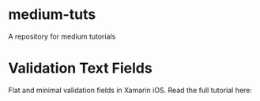 # medium-tuts
A repository for medium tutorials

# Validation Text Fields

Flat and minimal validation fields in Xamarin iOS.
Read the full tutorial here: 
